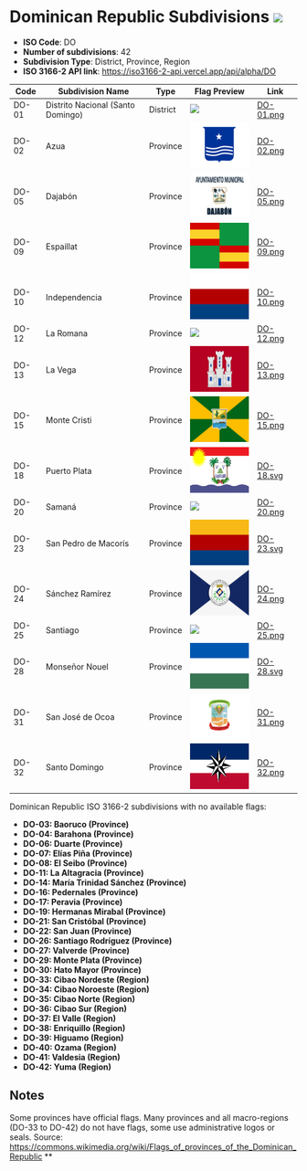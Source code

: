 # Dominican Republic Subdivisions ![](https://flagcdn.com/h40/do.png)

- **ISO Code**: DO
- **Number of subdivisions**: 42
- **Subdivision Type**: District, Province, Region
- **ISO 3166-2 API link**: https://iso3166-2-api.vercel.app/api/alpha/DO

| Code  | Subdivision Name         | Type | Flag Preview | Link |
|-------|--------------------------|--------------| -------------- |----------|
| DO-01 | Distrito Nacional (Santo Domingo) | District | <img src='https://raw.githubusercontent.com/amckenna41/iso3166-flags/main/iso3166-2-flags/DO/DO-01.svg' height='80'> | [DO-01.png](https://github.com/amckenna41/iso3166-flags/blob/main/iso3166-2-flags/DO/DO-01.png) |
| DO-02 | Azua | Province | <img src='https://raw.githubusercontent.com/amckenna41/iso3166-flags/main/iso3166-2-flags/DO/DO-02.png' height='80'> | [DO-02.png](https://github.com/amckenna41/iso3166-flags/blob/main/iso3166-2-flags/DO/DO-02.png) |
| DO-05 | Dajabón | Province | <img src='https://raw.githubusercontent.com/amckenna41/iso3166-flags/main/iso3166-2-flags/DO/DO-05.png' height='80'> | [DO-05.png](https://github.com/amckenna41/iso3166-flags/blob/main/iso3166-2-flags/DO/DO-05.png) |
| DO-09 | Espaillat | Province | <img src='https://raw.githubusercontent.com/amckenna41/iso3166-flags/main/iso3166-2-flags/DO/DO-09.png' height='80'> | [DO-09.png](https://github.com/amckenna41/iso3166-flags/blob/main/iso3166-2-flags/DO/DO-09.png) |
| DO-10 | Independencia | Province | <img src='https://raw.githubusercontent.com/amckenna41/iso3166-flags/main/iso3166-2-flags/DO/DO-10.png' height='80'> | [DO-10.png](https://github.com/amckenna41/iso3166-flags/blob/main/iso3166-2-flags/DO/DO-10.png) |
| DO-12 | La Romana | Province | <img src='https://raw.githubusercontent.com/amckenna41/iso3166-flags/main/iso3166-2-flags/DO/DO-12.svg' height='80'> | [DO-12.png](https://github.com/amckenna41/iso3166-flags/blob/main/iso3166-2-flags/DO/DO-12.png) |
| DO-13 | La Vega | Province | <img src='https://raw.githubusercontent.com/amckenna41/iso3166-flags/main/iso3166-2-flags/DO/DO-13.png' height='80'> | [DO-13.png](https://github.com/amckenna41/iso3166-flags/blob/main/iso3166-2-flags/DO/DO-13.png) |
| DO-15 | Monte Cristi | Province | <img src='https://raw.githubusercontent.com/amckenna41/iso3166-flags/main/iso3166-2-flags/DO/DO-15.png' height='80'> | [DO-15.png](https://github.com/amckenna41/iso3166-flags/blob/main/iso3166-2-flags/DO/DO-15.png) |
| DO-18 | Puerto Plata | Province | <img src='https://raw.githubusercontent.com/amckenna41/iso3166-flags/main/iso3166-2-flags/DO/DO-18.svg' height='80'> | [DO-18.svg](https://github.com/amckenna41/iso3166-flags/blob/main/iso3166-2-flags/DO/DO-18.svg) |
| DO-20 | Samaná | Province | <img src='https://raw.githubusercontent.com/amckenna41/iso3166-flags/main/iso3166-2-flags/DO/DO-20.svg' height='80'> | [DO-20.png](https://github.com/amckenna41/iso3166-flags/blob/main/iso3166-2-flags/DO/DO-20.png) |
| DO-23 | San Pedro de Macorís | Province | <img src='https://raw.githubusercontent.com/amckenna41/iso3166-flags/main/iso3166-2-flags/DO/DO-23.svg' height='80'> | [DO-23.svg](https://github.com/amckenna41/iso3166-flags/blob/main/iso3166-2-flags/DO/DO-23.svg) |
| DO-24 | Sánchez Ramírez | Province | <img src='https://raw.githubusercontent.com/amckenna41/iso3166-flags/main/iso3166-2-flags/DO/DO-24.png' height='80'> | [DO-24.png](https://github.com/amckenna41/iso3166-flags/blob/main/iso3166-2-flags/DO/DO-24.png) |
| DO-25 | Santiago | Province | <img src='https://raw.githubusercontent.com/amckenna41/iso3166-flags/main/iso3166-2-flags/DO/DO-25.svg' height='80'> | [DO-25.png](https://github.com/amckenna41/iso3166-flags/blob/main/iso3166-2-flags/DO/DO-25.png) |
| DO-28 | Monseñor Nouel | Province | <img src='https://raw.githubusercontent.com/amckenna41/iso3166-flags/main/iso3166-2-flags/DO/DO-28.svg' height='80'> | [DO-28.svg](https://github.com/amckenna41/iso3166-flags/blob/main/iso3166-2-flags/DO/DO-28.svg) |
| DO-31 | San José de Ocoa | Province | <img src='https://raw.githubusercontent.com/amckenna41/iso3166-flags/main/iso3166-2-flags/DO/DO-31.png' height='80'> | [DO-31.png](https://github.com/amckenna41/iso3166-flags/blob/main/iso3166-2-flags/DO/DO-31.png) |
| DO-32 | Santo Domingo | Province | <img src='https://raw.githubusercontent.com/amckenna41/iso3166-flags/main/iso3166-2-flags/DO/DO-32.png' height='80'> | [DO-32.png](https://github.com/amckenna41/iso3166-flags/blob/main/iso3166-2-flags/DO/DO-32.png) |

Dominican Republic ISO 3166-2 subdivisions with no available flags:

* **DO-03: Baoruco (Province)**
* **DO-04: Barahona (Province)**
* **DO-06: Duarte (Province)**
* **DO-07: Elías Piña (Province)**
* **DO-08: El Seibo (Province)**
* **DO-11: La Altagracia (Province)**
* **DO-14: María Trinidad Sánchez (Province)**
* **DO-16: Pedernales (Province)**
* **DO-17: Peravia (Province)**
* **DO-19: Hermanas Mirabal (Province)**
* **DO-21: San Cristóbal (Province)**
* **DO-22: San Juan (Province)**
* **DO-26: Santiago Rodríguez (Province)**
* **DO-27: Valverde (Province)**
* **DO-29: Monte Plata (Province)**
* **DO-30: Hato Mayor (Province)**
* **DO-33: Cibao Nordeste (Region)**
* **DO-34: Cibao Noroeste (Region)**
* **DO-35: Cibao Norte (Region)**
* **DO-36: Cibao Sur (Region)**
* **DO-37: El Valle (Region)**
* **DO-38: Enriquillo (Region)**
* **DO-39: Higuamo (Region)**
* **DO-40: Ozama (Region)**
* **DO-41: Valdesia (Region)**
* **DO-42: Yuma (Region)**

## Notes
Some provinces have official flags. Many provinces and all macro-regions (DO-33 to DO-42) do not have flags, some use administrative logos or seals. Source: https://commons.wikimedia.org/wiki/Flags_of_provinces_of_the_Dominican_Republic **